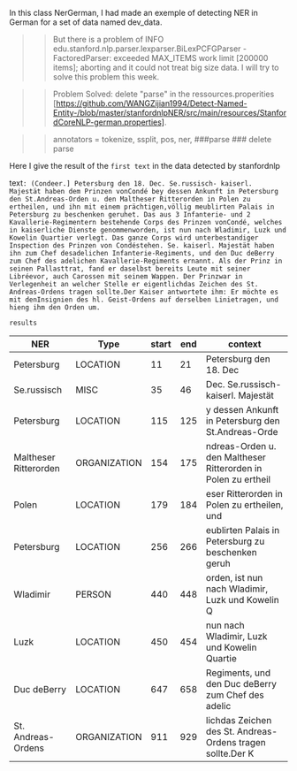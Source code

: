 In this class NerGerman, I had made an exemple of detecting NER in German 
for a set of data named dev_data.  

>>But there is a problem of INFO edu.stanford.nlp.parser.lexparser.BiLexPCFGParser - FactoredParser: exceeded MAX_ITEMS work limit [200000 items]; aborting and it could not treat big size data. I will try to solve this problem this week.

>>Problem Solved: delete "parse" in the ressources.properities [https://github.com/WANGZijian1994/Detect-Named-Entity-/blob/master/stanfordnlpNER/src/main/resources/StanfordCoreNLP-german.properties].

>>annotators = tokenize, ssplit, pos, ner, ###parse ### delete parse


Here I give the result of the `first text` in the data detected by stanfordnlp

text`:
(Condeer.] Petersburg den 18. Dec. Se.russisch- kaiserl. Majestät haben dem Prinzen vonCondé bey dessen Ankunft in Petersburg den St.Andreas-Orden u. den Maltheser Ritterorden in Polen zu ertheilen, und ihn mit einem prächtigen,völlig meublirten Palais in Petersburg zu beschenken geruhet. Das aus 3 Infanterie- und 2 Kavallerie-Regimentern bestehende Corps des Prinzen vonCondé, welches in kaiserliche Dienste genommenworden, ist nun nach Wladimir, Luzk und Kowelin Quartier verlegt. Das ganze Corps wird unterbestandiger Inspection des Prinzen von Condéstehen. Se. kaiserl. Majestät haben ihn zum Chef desadelichen Infanterie-Regiments, und den Duc deBerry zum Chef des adelichen Kavallerie-Regiments ernannt. Als der Prinz in seinen Pallasttrat, fand er daselbst bereits Leute mit seiner Libréevor, auch Carossen mit seinem Wappen. Der Prinzwar in Verlegenheit an welcher Stelle er eigentlichdas Zeichen des St. Andreas-Ordens tragen sollte.Der Kaiser antwortete ihm: Er möchte es mit denInsignien des hl. Geist-Ordens auf derselben Linietragen, und hieng ihm den Orden um.`

`results`

| NER | Type | start | end | context |
| --- | ---  | --- | --- | --- |
| Petersburg | LOCATION| 11 | 21 | Petersburg den 18. Dec |
| Se.russisch | MISC | 35 | 46 | Dec. Se.russisch- kaiserl. Majestät |
| Petersburg | LOCATION | 115 | 125 | y dessen Ankunft in Petersburg den St.Andreas-Orde |
| Maltheser Ritterorden | ORGANIZATION | 154 | 175 | ndreas-Orden u. den Maltheser Ritterorden in Polen zu ertheil |
| Polen | LOCATION | 179 | 184 | eser Ritterorden in Polen zu ertheilen, und |
| Petersburg | LOCATION | 256 | 266 | eublirten Palais in Petersburg zu beschenken geruh |
| Wladimir | PERSON | 440 | 448 | orden, ist nun nach Wladimir, Luzk und Kowelin Q |
| Luzk | LOCATION | 450 | 454 | nun nach Wladimir, Luzk und Kowelin Quartie |
| Duc deBerry | LOCATION | 647 | 658 | Regiments, und den Duc deBerry zum Chef des adelic 
| St. Andreas-Ordens | ORGANIZATION | 911 | 929 | lichdas Zeichen des St. Andreas-Ordens tragen sollte.Der K |

